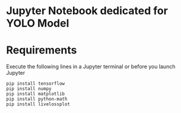 # Jupyter Notebook dedicated for YOLO Model


# Requirements
Execute the following lines in a Jupyter terminal or before you launch Jupyter

```
pip install tensorflow
pip install numpy
pip install matplotlib
pip install python-math
pip install livelossplot
```


